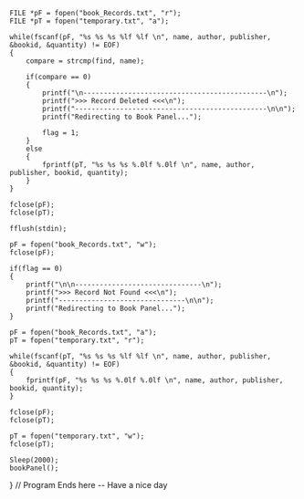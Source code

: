     FILE *pF = fopen("book_Records.txt", "r");
    FILE *pT = fopen("temporary.txt", "a");

    while(fscanf(pF, "%s %s %s %lf %lf \n", name, author, publisher, &bookid, &quantity) != EOF)
    {
        compare = strcmp(find, name);

        if(compare == 0)
        {
            printf("\n---------------------------------------------\n");
            printf(">>> Record Deleted <<<\n");
            printf("-----------------------------------------------\n\n");
            printf("Redirecting to Book Panel...");

            flag = 1;
        }
        else
        {
            fprintf(pT, "%s %s %s %.0lf %.0lf \n", name, author, publisher, bookid, quantity);
        }
    }

    fclose(pF);
    fclose(pT);
 
    fflush(stdin); 

    pF = fopen("book_Records.txt", "w");
    fclose(pF);

    if(flag == 0)
    {
        printf("\n\n-------------------------------\n");
        printf(">>> Record Not Found <<<\n");
        printf("-------------------------------\n\n");
        printf("Redirecting to Book Panel...");
    }

    pF = fopen("book_Records.txt", "a");
    pT = fopen("temporary.txt", "r");

    while(fscanf(pT, "%s %s %s %lf %lf \n", name, author, publisher, &bookid, &quantity) != EOF)
    {
        fprintf(pF, "%s %s %s %.0lf %.0lf \n", name, author, publisher, bookid, quantity);
    }

    fclose(pF);
    fclose(pT);

    pT = fopen("temporary.txt", "w");
    fclose(pT);

    Sleep(2000);
    bookPanel();
}
// Program Ends here -- Have a nice day
